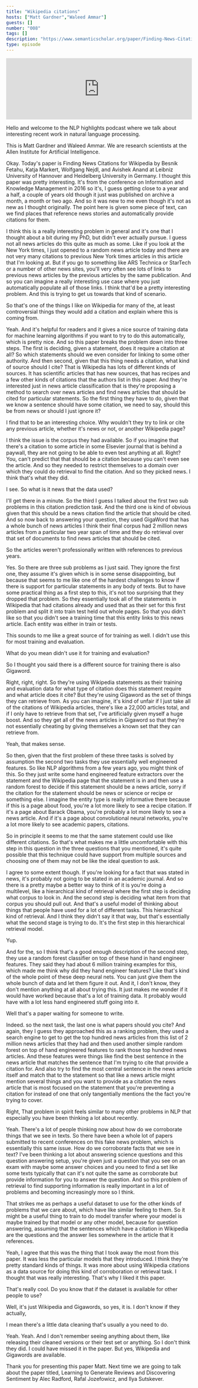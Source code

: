 ```yaml
---
title: "Wikipedia citations"
hosts: ["Matt Gardner","Waleed Ammar"]
guests: []
number: "008"
tags: []
description: "https://www.semanticscholar.org/paper/Finding-News-Citations-for-Wikipedia-Fetahu-Markert/526acf565190d843758b89d37acf281639cb90e2"
type: episode
---
```


<iframe width="100%" height="166" scrolling="no" frameborder="no" src="https://w.soundcloud.com/player/?&url=https%3A%2F%2Fapi.soundcloud.com%2Ftracks%2F324268915&show_artwork=true&show_comments=false"></iframe>

<turn speaker="Matt Gardner" timestamp="00:00">

Hello and welcome to the NLP highlights podcast where we talk about interesting recent work in
natural language processing.

</turn>


<turn speaker="Waleed Ammar" timestamp="00:06">

This is Matt Gardner and Waleed Ammar. We are research scientists at the Allen Institute for
Artificial Intelligence.

</turn>


<turn speaker="Matt Gardner" timestamp="00:11">

Okay. Today's paper is Finding News Citations for Wikipedia by Besnik Fetahu, Katja Markert,
Wolfgang Nejdl, and Avishek Anand at Leibniz University of Hannover and Heidelberg University in
Germany. I thought this paper was pretty interesting. It's from the conference on Information and
Knowledge Management in 2016 so it's, I guess getting close to a year and a half, a couple of years
old though it just was published on archive a month, a month or two ago. And so it was new to me
even though it's not as new as I thought originally. The point here is given some piece of text, can
we find places that reference news stories and automatically provide citations for them.

</turn>


<turn speaker="Matt Gardner" timestamp="01:01">

I think this is a really interesting problem in general and it's one that I thought about a bit
during my PhD, but didn't ever actually pursue. I guess not all news articles do this quite as much
as some. Like if you look at the New York times, I just opened to a random news article today and
there are not very many citations to previous New York times articles in this article that I'm
looking at. But if you go to something like ARS Technica or StarTech or a number of other news
sites, you'll very often see lots of links to previous news articles by the previous articles by the
same publication. And so you can imagine a really interesting use case where you just automatically
populate all of those links. I think that'd be a pretty interesting problem. And this is trying to
get us towards that kind of scenario.

</turn>


<turn speaker="Waleed Ammar" timestamp="01:50">

So that's one of the things I like on Wikipedia for many of the, at least controversial things they
would add a citation and explain where this is coming from.

</turn>


<turn speaker="Matt Gardner" timestamp="02:00">

Yeah. And it's helpful for readers and it gives a nice source of training data for machine learning
algorithms if you want to try to do this automatically, which is pretty nice. And so this paper
breaks the problem down into three steps. The first is deciding, given a statement, does it require
a citation at all? So which statements should we even consider for linking to some other authority.
And then second, given that this thing needs a citation, what kind of source should I cite? That is
Wikipedia has lots of different kinds of sources. It has scientific articles that has new sources,
that has recipes and a few other kinds of citations that the authors list in this paper. And they're
interested just in news article classification that is they're proposing a method to search over
news articles and find news articles that should be cited for particular statements. So the first
thing they have to do, given that we know a sentence should have some citation, we need to say,
should this be from news or should I just ignore it?

</turn>


<turn speaker="Waleed Ammar" timestamp="03:09">

I find that to be an interesting choice. Why wouldn't they try to link or cite any previous article,
whether it's news or not, or another Wikipedia page?

</turn>


<turn speaker="Matt Gardner" timestamp="03:22">

I think the issue is the corpus they had available. So if you imagine that there's a citation to
some article in some Elsevier journal that is behind a paywall, they are not going to be able to
even test anything at all. Right? You, can't predict that that should be a citation because you
can't even see the article. And so they needed to restrict themselves to a domain over which they
could do retrieval to find the citation. And so they picked news. I think that's what they did.

</turn>


<turn speaker="Waleed Ammar" timestamp="03:50">

I see. So what is it news that the data used?

</turn>


<turn speaker="Matt Gardner" timestamp="03:54">

I'll get there in a minute. So the third I guess I talked about the first two sub problems in this
citation prediction task. And the third one is kind of obvious given that this should be a news
citation find the article that should be cited. And so now back to answering your question, they
used GigaWord that has a whole bunch of news articles I think their final corpus had 2 million news
articles from a particular two year span of time and they do retrieval over that set of documents to
find news articles that should be cited.

</turn>


<turn speaker="Waleed Ammar" timestamp="04:35">

So the articles weren't professionally written with references to previous years.

</turn>


<turn speaker="Matt Gardner" timestamp="04:40">

Yes. So there are three sub problems as I just said. They ignore the first one, they assume it's
given which is in some sense disappointing, but because that seems to me like one of the hardest
challenges to know if there is support for particular statements in any body of texts. But to have
some practical thing as a first step to this, it's not too surprising that they dropped that
problem. So they essentially took all of the statements in Wikipedia that had citations already and
used that as their set for this first problem and split it into train test held out whole pages. So
that you didn't like so that you didn't see a training time that this entity links to this news
article. Each entity was either in train or tests.

</turn>


<turn speaker="Waleed Ammar" timestamp="05:36">

This sounds to me like a great source of for training as well. I didn't use this for most training
and evaluation.

</turn>


<turn speaker="Matt Gardner" timestamp="05:47">

What do you mean didn't use it for training and evaluation?

</turn>


<turn speaker="Waleed Ammar" timestamp="05:48">

So I thought you said there is a different source for training there is also Gigaword.

</turn>


<turn speaker="Matt Gardner" timestamp="05:55">

Right, right, right. So they're using Wikipedia statements as their training and evaluation data for
what type of citation does this statement require and what article does it cite? But they're using
Gigaword as the set of things they can retrieve from. As you can imagine, it's kind of unfair if I
just take all of the citations of Wikipedia articles, there's like a 22,000 articles total, and if I
only have to retrieve from that set, I've artificially given myself a huge boost. And so they get
all of the news articles in Gigaword so that they're not essentially cheating by giving themselves a
known set that they can retrieve from.

</turn>


<turn speaker="Waleed Ammar" timestamp="06:38">

Yeah, that makes sense.

</turn>


<turn speaker="Matt Gardner" timestamp="06:40">

So then, given that the first problem of these three tasks is solved by assumption the second two
tasks they use essentially well engineered features. So like NLP algorithms from a few years ago,
you might think of this. So they just write some hand engineered feature extractors over the
statement and the Wikipedia page that the statement is in and then use a random forest to decide if
this statement should be a news article, sorry if the citation for the statement should be news or
science or recipe or something else. I imagine the entity type is really informative there because
if this is a page about food, you're a lot more likely to see a recipe citation. If it's a page
about Barack Obama, you're probably a lot more likely to see a news article. And if it's a page
about convolutional neural networks, you're a lot more likely to see academic papers, citations.

</turn>


<turn speaker="Waleed Ammar" timestamp="07:36">

So in principle it seems to me that the same statement could use like different citations. So that's
what makes me a little uncomfortable with this step in this question in the three questions that you
mentioned, it's quite possible that this technique could have support from multiple sources and
choosing one of them may not be like the ideal question to ask.

</turn>


<turn speaker="Matt Gardner" timestamp="08:01">

I agree to some extent though. If you're looking for a fact that was stated in news, it's probably
not going to be stated in an academic journal. And so there is a pretty maybe a better way to think
of it is you're doing a multilevel, like a hierarchical kind of retrieval where the first step is
deciding what corpus to look in. And the second step is deciding what item from that corpus you
should pull out. And that's a useful model of thinking about things that people have used for a lot
of different tasks. This hierarchical kind of retrieval. And I think they didn't say it that way,
but that's essentially what the second stage is trying to do. It's the first step in this
hierarchical retrieval model.

</turn>


<turn speaker="Waleed Ammar" timestamp="08:43">

Yup.

</turn>


<turn speaker="Matt Gardner" timestamp="08:45">

And for the, so I think that's a good enough description of the second step, they use a random
forest classifier on top of these hand in hand engineer features. They said they had about 6 million
training examples for this, which made me think why did they hand engineer features? Like that's
kind of the whole point of these deep neural nets. You can just give them the whole bunch of data
and let them figure it out. And it, I don't know, they don't mention anything at all about trying
this. It just makes me wonder if it would have worked because that's a lot of training data. It
probably would have with a lot less hand engineered stuff going into it.

</turn>


<turn speaker="Waleed Ammar" timestamp="09:22">

Well that's a paper waiting for someone to write.

</turn>


<turn speaker="Matt Gardner" timestamp="09:24">

Indeed. so the next task, the last one is what papers should you cite? And again, they I guess they
approached this as a ranking problem, they used a search engine to get to get the top hundred news
articles from this list of 2 million news articles that they had and then used another simple random
forest on top of hand engineered features to rank those top hundred news articles. And these
features were things like find the best sentence in the news article that matches the sentence that
I'm trying to cite that provide a citation for. And also try to find the most central sentence in
the news article itself and match that to the statement so that like a news article might mention
several things and you want to provide as a citation the news article that is most focused on the
statement that you're preventing a citation for instead of one that only tangentially mentions the
the fact you're trying to cover.

</turn>


<turn speaker="Waleed Ammar" timestamp="10:33">

Right, That problem in spirit feels similar to many other problems in NLP that especially you have
been thinking a lot about recently.

</turn>


<turn speaker="Matt Gardner" timestamp="10:42">

Yeah. There's a lot of people thinking now about how do we corroborate things that we see in texts.
So there have been a whole lot of papers submitted to recent conferences on this fake news problem,
which is essentially this same issue. How do we corroborate facts that we see in text? I've been
thinking a lot about answering science questions and this question answering setup, you're given
just a question that you see on an exam with maybe some answer choices and you need to find a set
like some texts typically that can it's not quite the same as corroborate but provide information
for you to answer the question. And so this problem of retrieval to find supporting information is
really important in a lot of problems and becoming increasingly more so I think.

</turn>


<turn speaker="Waleed Ammar" timestamp="11:33">

That strikes me as perhaps a useful dataset to use for the other kinds of problems that we care
about, which have like similar feeling to them. So it might be a useful thing to train to do model
transfer where your model is maybe trained by that model or any other model, because for question
answering, assuming that the sentences which have a citation in Wikipedia are the questions and the
answer lies somewhere in the article that it references.

</turn>


<turn speaker="Matt Gardner" timestamp="12:08">

Yeah, I agree that this was the thing that I took away the most from this paper. It was less the
particular models that they introduced. I think they're pretty standard kinds of things. It was more
about using Wikipedia citations as a data source for doing this kind of corroboration or retrieval
task. I thought that was really interesting. That's why I liked it this paper.

</turn>


<turn speaker="Waleed Ammar" timestamp="12:33">

That's really cool. Do you know that if the dataset is available for other people to use?

</turn>


<turn speaker="Matt Gardner" timestamp="12:37">

Well, it's just Wikipedia and Gigawords, so yes, it is. I don't know if they actually,

</turn>


<turn speaker="Waleed Ammar" timestamp="12:45">

I mean there's a little data cleaning that's usually a you need to do.

</turn>


<turn speaker="Matt Gardner" timestamp="12:48">

Yeah. Yeah. And I don't remember seeing anything about them, like releasing their cleaned versions
or their test set or anything. So I don't think they did. I could have missed it in the paper. But
yes, Wikipedia and Gigawords are available.

</turn>


<turn speaker="Waleed Ammar" timestamp="13:04">

Thank you for presenting this paper Matt. Next time we are going to talk about the paper titled,
Learning to Generate Reviews and Discovering Sentiment by Alec Radford, Rafal Jozefowicz, and Ilya
Sutskever.

</turn>
